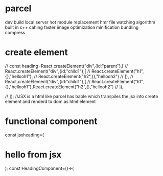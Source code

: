 # parcel
dev build
local server
hot module replacement hmr
file watching algorithm built in c++
cahing faster
image optimization 
minification
bundling
compress
# create element
// const heading=React.createElement("div",{id:"parent"},[
//     React.createElement("div",{id:"child1"},[
//         React.createElement("h1",{},"hellooh1"),
//         React.createElement("h2",{},"hellooh2")
//     ]),
//     React.createElement("div",{id:"child1"},[
//         React.createElement("h1",{},"hellooh1"),React.createElement("h2",{},"hellooh2")
//     ]),

// ]);
//JSX is a html like  parcel has bable which transpiles the jsx into create element and renderd to dom as html element
# functional component
const jsxheading=(<div><h1 id="head">hello from jsx</h1></div>);
const HeadingComponent=()=>(
    <div id="head1">
        <Title/>
        <h1>hello from component without using curly braces</h1>
    </div>
);
const Title=()=>{
    return <h2>Component composition</h2>
};
const Ele=()=><h2>compon composition</h2>
const Element=()=>(<h1>
    {jsxheading}  
    <Ele/>
    {100 + 200}
    </h1>
);

# props
const RestoCard=(props)=>{
  return ( <div className="res-card">
    
             <img alt="dish image" class="dish-image" src=" https://www.madhuseverydayindian.com/wp-content/uploads/2022/11/easy-vegetable-biryani.jpg"/>
             <h3>{props.resname}</h3>
             <h4>{props.cuisine}</h4>
             <h4>4.4</h4>
             <h4>38 minutes</h4>


            </div>
    )
 }
 const Body=()=>{
    return (
        <div className="body">
            <div className="search">Search
            <div className="res-container">
                 <RestoCard resname="kfc" cuisine="north indian"/>
                 <RestoCard resname="meghana foods" cuisine="south indian"/>
                 

                </div>
            </div>
        </div>
        
    )
 }
const AppLayout = () => {
    return (
        <div className="app">
            <Header/>
            <Body/>
        </div>
    )
}



# messycode

/* 
*Header
  -logo
  -nav item
*Body
  -search
  -res container 
    -res card  name img rating cuisine
*footer
  -copyright
  -address  
  */
 const Header=()=>{
    return (
        <div className="header">
          <div className="logo-container">
            <img className="logo" src="https://th.bing.com/th/id/OIP.GN2ulpQaOiVst5Fxp_XScwHaHa?rs=1&pid=ImgDetMain"/>
          </div>
          <div className="nav-items">
            <ul>
                <li>Home</li>
                <li>About</li>
                <li>Contact us</li>
                <li>Cart</li>
            </ul>
          </div>

        </div>
    )
 }
 const resList=[
  {
    "info": {
      "id": "82504",
      "name": "UBQ by Barbeque Nation",
      "cloudinaryImageId": "mpxqoksbeig38xs1wkgm",
      "locality": "Dr Rajkumar Road",
      "areaName": "Rajajinagar",
      "costForTwo": "₹300 for two",
      "cuisines": [
        "North Indian",
        "Barbecue",
        "Biryani",
        "Kebabs",
        "Mughlai",
        "Desserts"
      ],
      "avgRating": 3.9,
      "parentId": "10804",
      "avgRatingString": "3.9",
      "totalRatingsString": "5K+",
      "sla": {
        "deliveryTime": 41,
        "lastMileTravel": 5,
        "serviceability": "SERVICEABLE",
        "slaString": "40-45 mins",
        "lastMileTravelString": "5.0 km",
        "iconType": "ICON_TYPE_EMPTY"
      },
      "availability": {
        "nextCloseTime": "2024-05-17 23:30:00",
        "opened": true
      },
      "badges": {
        
      },
      "isOpen": true,
      "type": "F",
      "badgesV2": {
        "entityBadges": {
          "imageBased": {
            
          },
          "textBased": {
            
          },
          "textExtendedBadges": {
            
          }
        }
      },
      "aggregatedDiscountInfoV3": {
        "header": "50% OFF",
        "subHeader": "UPTO ₹100"
      },
      "differentiatedUi": {
        "displayType": "ADS_UI_DISPLAY_TYPE_ENUM_DEFAULT",
        "differentiatedUiMediaDetails": {
          "mediaType": "ADS_MEDIA_ENUM_IMAGE",
          "lottie": {
            
          },
          "video": {
            
          }
        }
      },
      "reviewsSummary": {
        
      },
      "displayType": "RESTAURANT_DISPLAY_TYPE_DEFAULT",
      "restaurantOfferPresentationInfo": {
        
      }
    },
    "analytics": {
      
    },
    "cta": {
      "link": "https://www.swiggy.com/restaurants/ubq-by-barbeque-nation-dr-rajkumar-road-rajajinagar-bangalore-82504",
      "type": "WEBLINK"
    }
  },
  {
    "info": {
      "id": "10575",
      "name": "Pizza Hut",
      "cloudinaryImageId": "2b4f62d606d1b2bfba9ba9e5386fabb7",
      "locality": "Shanti Nagar",
      "areaName": "Shanti Nagar",
      "costForTwo": "₹600 for two",
      "cuisines": [
        "Pizzas"
      ],
      "avgRating": 4.2,
      "parentId": "721",
      "avgRatingString": "4.2",
      "totalRatingsString": "5K+",
      "sla": {
        "deliveryTime": 29,
        "lastMileTravel": 2,
        "serviceability": "SERVICEABLE",
        "slaString": "25-30 mins",
        "lastMileTravelString": "2.0 km",
        "iconType": "ICON_TYPE_EMPTY"
      },
      "availability": {
        "nextCloseTime": "2024-05-18 01:00:00",
        "opened": true
      },
      "badges": {
        
      },
      "isOpen": true,
      "type": "F",
      "badgesV2": {
        "entityBadges": {
          "imageBased": {
            
          },
          "textBased": {
            
          },
          "textExtendedBadges": {
            
          }
        }
      },
      "aggregatedDiscountInfoV3": {
        "header": "50% OFF",
        "subHeader": "UPTO ₹100"
      },
      "differentiatedUi": {
        "displayType": "ADS_UI_DISPLAY_TYPE_ENUM_DEFAULT",
        "differentiatedUiMediaDetails": {
          "mediaType": "ADS_MEDIA_ENUM_IMAGE",
          "lottie": {
            
          },
          "video": {
            
          }
        }
      },
      "reviewsSummary": {
        
      },
      "displayType": "RESTAURANT_DISPLAY_TYPE_DEFAULT",
      "restaurantOfferPresentationInfo": {
        
      }
    },
    "analytics": {
      
    },
    "cta": {
      "link": "https://www.swiggy.com/restaurants/pizza-hut-shanti-nagar-bangalore-10575",
      "type": "WEBLINK"
    }
  },
  {
    "info": {
      "id": "788303",
      "name": "Wow! Momo",
      "cloudinaryImageId": "64fd45fd9f44c1737bc446e470bed666",
      "locality": "Near Shanti Nagar Bus Stop",
      "areaName": "Shantinagar",
      "costForTwo": "₹300 for two",
      "cuisines": [
        "Tibetan",
        "Healthy Food",
        "Asian",
        "Chinese",
        "Snacks",
        "Continental",
        "Desserts",
        "Beverages"
      ],
      "avgRating": 4.4,
      "parentId": "1776",
      "avgRatingString": "4.4",
      "totalRatingsString": "100+",
      "sla": {
        "deliveryTime": 33,
        "lastMileTravel": 1.3,
        "serviceability": "SERVICEABLE",
        "slaString": "30-35 mins",
        "lastMileTravelString": "1.3 km",
        "iconType": "ICON_TYPE_EMPTY"
      },
      "availability": {
        "nextCloseTime": "2024-05-17 23:00:00",
        "opened": true
      },
      "badges": {
        
      },
      "isOpen": true,
      "type": "F",
      "badgesV2": {
        "entityBadges": {
          "imageBased": {
            
          },
          "textBased": {
            
          },
          "textExtendedBadges": {
            
          }
        }
      },
      "aggregatedDiscountInfoV3": {
        "header": "50% OFF",
        "subHeader": "UPTO ₹100"
      },
      "differentiatedUi": {
        "displayType": "ADS_UI_DISPLAY_TYPE_ENUM_DEFAULT",
        "differentiatedUiMediaDetails": {
          "mediaType": "ADS_MEDIA_ENUM_IMAGE",
          "lottie": {
            
          },
          "video": {
            
          }
        }
      },
      "reviewsSummary": {
        
      },
      "displayType": "RESTAURANT_DISPLAY_TYPE_DEFAULT",
      "restaurantOfferPresentationInfo": {
        
      }
    },
    "analytics": {
      
    },
    "cta": {
      "link": "https://www.swiggy.com/restaurants/wow-momo-near-shanti-nagar-bus-stop-shantinagar-bangalore-788303",
      "type": "WEBLINK"
    }
  },
  {
    "info": {
      "id": "352791",
      "name": "Grameen Kulfi",
      "cloudinaryImageId": "gjcslopkyvnsc1gjjguq",
      "locality": "8th Block",
      "areaName": "Koramangala",
      "costForTwo": "₹120 for two",
      "cuisines": [
        "Ice Cream",
        "Desserts"
      ],
      "avgRating": 4.8,
      "veg": true,
      "parentId": "12175",
      "avgRatingString": "4.8",
      "totalRatingsString": "500+",
      "sla": {
        "deliveryTime": 48,
        "lastMileTravel": 4.8,
        "serviceability": "SERVICEABLE",
        "slaString": "45-50 mins",
        "lastMileTravelString": "4.8 km",
        "iconType": "ICON_TYPE_EMPTY"
      },
      "availability": {
        "nextCloseTime": "2024-05-17 23:30:00",
        "opened": true
      },
      "badges": {
        "imageBadges": [
          {
            "imageId": "v1695133679/badges/Pure_Veg111.png",
            "description": "pureveg"
          }
        ]
      },
      "isOpen": true,
      "type": "F",
      "badgesV2": {
        "entityBadges": {
          "imageBased": {
            "badgeObject": [
              {
                "attributes": {
                  "description": "pureveg",
                  "imageId": "v1695133679/badges/Pure_Veg111.png"
                }
              }
            ]
          },
          "textBased": {
            
          },
          "textExtendedBadges": {
            
          }
        }
      },
      "aggregatedDiscountInfoV3": {
        "header": "50% OFF",
        "subHeader": "UPTO ₹100"
      },
      "differentiatedUi": {
        "displayType": "ADS_UI_DISPLAY_TYPE_ENUM_DEFAULT",
        "differentiatedUiMediaDetails": {
          "mediaType": "ADS_MEDIA_ENUM_IMAGE",
          "lottie": {
            
          },
          "video": {
            
          }
        }
      },
      "reviewsSummary": {
        
      },
      "displayType": "RESTAURANT_DISPLAY_TYPE_DEFAULT",
      "restaurantOfferPresentationInfo": {
        
      }
    },
    "analytics": {
      
    },
    "cta": {
      "link": "https://www.swiggy.com/restaurants/grameen-kulfi-8th-block-koramangala-bangalore-352791",
      "type": "WEBLINK"
    }
  },
  {
    "info": {
      "id": "822315",
      "name": "Subway",
      "cloudinaryImageId": "RX_THUMBNAIL/IMAGES/VENDOR/2024/4/9/e0ab56c3-3d8e-4214-8705-240795d737c0_822315.jpg",
      "locality": "Langford Road",
      "areaName": "Richmond Town",
      "costForTwo": "₹350 for two",
      "cuisines": [
        "Salads",
        "Snacks",
        "Desserts",
        "Beverages"
      ],
      "avgRating": 4.3,
      "parentId": "2",
      "avgRatingString": "4.3",
      "totalRatingsString": "100+",
      "sla": {
        "deliveryTime": 39,
        "lastMileTravel": 2.1,
        "serviceability": "SERVICEABLE",
        "slaString": "35-40 mins",
        "lastMileTravelString": "2.1 km",
        "iconType": "ICON_TYPE_EMPTY"
      },
      "availability": {
        "nextCloseTime": "2024-05-18 01:00:00",
        "opened": true
      },
      "badges": {
        "imageBadges": [
          {
            "imageId": "Rxawards/_CATEGORY-Sandwiches.png",
            "description": "Delivery!"
          }
        ]
      },
      "isOpen": true,
      "type": "F",
      "badgesV2": {
        "entityBadges": {
          "imageBased": {
            "badgeObject": [
              {
                "attributes": {
                  "description": "Delivery!",
                  "imageId": "Rxawards/_CATEGORY-Sandwiches.png"
                }
              }
            ]
          },
          "textBased": {
            
          },
          "textExtendedBadges": {
            
          }
        }
      },
      "aggregatedDiscountInfoV3": {
        "header": "ITEMS",
        "subHeader": "AT ₹149"
      },
      "differentiatedUi": {
        "displayType": "ADS_UI_DISPLAY_TYPE_ENUM_DEFAULT",
        "differentiatedUiMediaDetails": {
          "mediaType": "ADS_MEDIA_ENUM_IMAGE",
          "lottie": {
            
          },
          "video": {
            
          }
        }
      },
      "reviewsSummary": {
        
      },
      "displayType": "RESTAURANT_DISPLAY_TYPE_DEFAULT",
      "isNewlyOnboarded": true,
      "restaurantOfferPresentationInfo": {
        
      }
    },
    "analytics": {
      
    },
    "cta": {
      "link": "https://www.swiggy.com/restaurants/subway-langford-road-richmond-town-bangalore-822315",
      "type": "WEBLINK"
    }
  },
  {
    "info": {
      "id": "622202",
      "name": "MOJO Pizza - 2X Toppings",
      "cloudinaryImageId": "59b64f9bb67234987652437f21d379c2",
      "locality": "Langford Road",
      "areaName": "Shantinagar",
      "costForTwo": "₹250 for two",
      "cuisines": [
        "Pizzas",
        "Italian",
        "Fast Food",
        "Desserts"
      ],
      "avgRating": 4.5,
      "parentId": "11329",
      "avgRatingString": "4.5",
      "totalRatingsString": "100+",
      "sla": {
        "deliveryTime": 25,
        "lastMileTravel": 1.9,
        "serviceability": "SERVICEABLE",
        "slaString": "15-25 mins",
        "lastMileTravelString": "1.9 km",
        "iconType": "ICON_TYPE_EMPTY"
      },
      "availability": {
        "nextCloseTime": "2024-05-18 02:00:00",
        "opened": true
      },
      "badges": {
        "textExtendedBadges": [
          {
            "iconId": "guiltfree/GF_Logo_android_3x",
            "shortDescription": "options available",
            "fontColor": "#7E808C"
          }
        ]
      },
      "isOpen": true,
      "type": "F",
      "badgesV2": {
        "entityBadges": {
          "imageBased": {
            
          },
          "textBased": {
            
          },
          "textExtendedBadges": {
            "badgeObject": [
              {
                "attributes": {
                  "description": "",
                  "fontColor": "#7E808C",
                  "iconId": "guiltfree/GF_Logo_android_3x",
                  "shortDescription": "options available"
                }
              }
            ]
          }
        }
      },
      "aggregatedDiscountInfoV3": {
        "header": "50% OFF",
        "subHeader": "UPTO ₹100"
      },
      "differentiatedUi": {
        "displayType": "ADS_UI_DISPLAY_TYPE_ENUM_DEFAULT",
        "differentiatedUiMediaDetails": {
          "mediaType": "ADS_MEDIA_ENUM_IMAGE",
          "lottie": {
            
          },
          "video": {
            
          }
        }
      },
      "reviewsSummary": {
        
      },
      "displayType": "RESTAURANT_DISPLAY_TYPE_DEFAULT",
      "restaurantOfferPresentationInfo": {
        
      }
    },
    "analytics": {
      
    },
    "cta": {
      "link": "https://www.swiggy.com/restaurants/mojo-pizza-2x-toppings-langford-road-shantinagar-bangalore-622202",
      "type": "WEBLINK"
    }
  },
  {
    "info": {
      "id": "43836",
      "name": "McDonald's",
      "cloudinaryImageId": "RX_THUMBNAIL/IMAGES/VENDOR/2024/4/1/fe11ced6-89a3-4080-8610-3c743a3bb3f0_43836.jpg",
      "locality": "MG Road",
      "areaName": "Ashok Nagar",
      "costForTwo": "₹400 for two",
      "cuisines": [
        "Burgers",
        "Beverages",
        "Cafe",
        "Desserts"
      ],
      "avgRating": 4.3,
      "parentId": "630",
      "avgRatingString": "4.3",
      "totalRatingsString": "10K+",
      "sla": {
        "deliveryTime": 32,
        "lastMileTravel": 2.6,
        "serviceability": "SERVICEABLE",
        "slaString": "30-35 mins",
        "lastMileTravelString": "2.6 km",
        "iconType": "ICON_TYPE_EMPTY"
      },
      "availability": {
        "nextCloseTime": "2024-05-18 03:00:00",
        "opened": true
      },
      "badges": {
        "imageBadges": [
          {
            "imageId": "Rxawards/_CATEGORY-Burger.png",
            "description": "Delivery!"
          }
        ]
      },
      "isOpen": true,
      "type": "F",
      "badgesV2": {
        "entityBadges": {
          "imageBased": {
            "badgeObject": [
              {
                "attributes": {
                  "description": "Delivery!",
                  "imageId": "Rxawards/_CATEGORY-Burger.png"
                }
              }
            ]
          },
          "textBased": {
            
          },
          "textExtendedBadges": {
            
          }
        }
      },
      "aggregatedDiscountInfoV3": {
        "header": "40% OFF",
        "subHeader": "UPTO ₹80"
      },
      "differentiatedUi": {
        "displayType": "ADS_UI_DISPLAY_TYPE_ENUM_DEFAULT",
        "differentiatedUiMediaDetails": {
          "mediaType": "ADS_MEDIA_ENUM_IMAGE",
          "lottie": {
            
          },
          "video": {
            
          }
        }
      },
      "reviewsSummary": {
        
      },
      "displayType": "RESTAURANT_DISPLAY_TYPE_DEFAULT",
      "restaurantOfferPresentationInfo": {
        
      }
    },
    "analytics": {
      
    },
    "cta": {
      "link": "https://www.swiggy.com/restaurants/mcdonalds-mg-road-ashok-nagar-bangalore-43836",
      "type": "WEBLINK"
    }
  },
  {
    "info": {
      "id": "77949",
      "name": "Burger King",
      "cloudinaryImageId": "e33e1d3ba7d6b2bb0d45e1001b731fcf",
      "locality": "Gandhi Bazar",
      "areaName": "Basavanagudi",
      "costForTwo": "₹350 for two",
      "cuisines": [
        "Burgers",
        "American"
      ],
      "avgRating": 4.2,
      "parentId": "166",
      "avgRatingString": "4.2",
      "totalRatingsString": "10K+",
      "sla": {
        "deliveryTime": 29,
        "lastMileTravel": 3,
        "serviceability": "SERVICEABLE",
        "slaString": "25-30 mins",
        "lastMileTravelString": "3.0 km",
        "iconType": "ICON_TYPE_EMPTY"
      },
      "availability": {
        "nextCloseTime": "2024-05-17 23:59:00",
        "opened": true
      },
      "badges": {
        "imageBadges": [
          {
            "imageId": "Rxawards/_CATEGORY-Burger.png",
            "description": "Delivery!"
          }
        ]
      },
      "isOpen": true,
      "type": "F",
      "badgesV2": {
        "entityBadges": {
          "imageBased": {
            "badgeObject": [
              {
                "attributes": {
                  "description": "Delivery!",
                  "imageId": "Rxawards/_CATEGORY-Burger.png"
                }
              }
            ]
          },
          "textBased": {
            
          },
          "textExtendedBadges": {
            
          }
        }
      },
      "aggregatedDiscountInfoV3": {
        "header": "ITEMS",
        "subHeader": "AT ₹139"
      },
      "differentiatedUi": {
        "displayType": "ADS_UI_DISPLAY_TYPE_ENUM_DEFAULT",
        "differentiatedUiMediaDetails": {
          "mediaType": "ADS_MEDIA_ENUM_IMAGE",
          "lottie": {
            
          },
          "video": {
            
          }
        }
      },
      "reviewsSummary": {
        
      },
      "displayType": "RESTAURANT_DISPLAY_TYPE_DEFAULT",
      "restaurantOfferPresentationInfo": {
        
      }
    },
    "analytics": {
      
    },
    "cta": {
      "link": "https://www.swiggy.com/restaurants/burger-king-gandhi-bazar-basavanagudi-bangalore-77949",
      "type": "WEBLINK"
    }
  },
  {
    "info": {
      "id": "432976",
      "name": "KFC",
      "cloudinaryImageId": "RX_THUMBNAIL/IMAGES/VENDOR/2024/4/17/9869efb0-ef0e-41eb-bffa-9d6e03eef55e_432976.JPG",
      "locality": "Double Road",
      "areaName": "Shanti Nagar",
      "costForTwo": "₹400 for two",
      "cuisines": [
        "Burgers",
        "Fast Food",
        "Rolls & Wraps"
      ],
      "avgRating": 4.3,
      "parentId": "547",
      "avgRatingString": "4.3",
      "totalRatingsString": "1K+",
      "sla": {
        "deliveryTime": 30,
        "lastMileTravel": 1.3,
        "serviceability": "SERVICEABLE",
        "slaString": "25-30 mins",
        "lastMileTravelString": "1.3 km",
        "iconType": "ICON_TYPE_EMPTY"
      },
      "availability": {
        "nextCloseTime": "2024-05-17 23:00:00",
        "opened": true
      },
      "badges": {
        
      },
      "isOpen": true,
      "type": "F",
      "badgesV2": {
        "entityBadges": {
          "imageBased": {
            
          },
          "textBased": {
            
          },
          "textExtendedBadges": {
            
          }
        }
      },
      "aggregatedDiscountInfoV3": {
        "header": "40% OFF",
        "subHeader": "UPTO ₹80"
      },
      "differentiatedUi": {
        "displayType": "ADS_UI_DISPLAY_TYPE_ENUM_DEFAULT",
        "differentiatedUiMediaDetails": {
          "mediaType": "ADS_MEDIA_ENUM_IMAGE",
          "lottie": {
            
          },
          "video": {
            
          }
        }
      },
      "reviewsSummary": {
        
      },
      "displayType": "RESTAURANT_DISPLAY_TYPE_DEFAULT",
      "restaurantOfferPresentationInfo": {
        
      }
    },
    "analytics": {
      
    },
    "cta": {
      "link": "https://www.swiggy.com/restaurants/kfc-double-road-shanti-nagar-bangalore-432976",
      "type": "WEBLINK"
    }
  },
  {
    "info": {
      "id": "396753",
      "name": "Wendy's Burgers",
      "cloudinaryImageId": "f1aa621021a2826088089b89842d4e7c",
      "locality": "KMK Towers",
      "areaName": "Residency Road",
      "costForTwo": "₹200 for two",
      "cuisines": [
        "Burgers",
        "American",
        "Fast Food",
        "Snacks",
        "Beverages"
      ],
      "avgRating": 4.2,
      "parentId": "972",
      "avgRatingString": "4.2",
      "totalRatingsString": "1K+",
      "sla": {
        "deliveryTime": 32,
        "lastMileTravel": 1.1,
        "serviceability": "SERVICEABLE",
        "slaString": "30-35 mins",
        "lastMileTravelString": "1.1 km",
        "iconType": "ICON_TYPE_EMPTY"
      },
      "availability": {
        "nextCloseTime": "2024-05-17 23:59:00",
        "opened": true
      },
      "badges": {
        "textExtendedBadges": [
          {
            "iconId": "guiltfree/GF_Logo_android_3x",
            "shortDescription": "options available",
            "fontColor": "#7E808C"
          }
        ]
      },
      "isOpen": true,
      "type": "F",
      "badgesV2": {
        "entityBadges": {
          "imageBased": {
            
          },
          "textBased": {
            
          },
          "textExtendedBadges": {
            "badgeObject": [
              {
                "attributes": {
                  "description": "",
                  "fontColor": "#7E808C",
                  "iconId": "guiltfree/GF_Logo_android_3x",
                  "shortDescription": "options available"
                }
              }
            ]
          }
        }
      },
      "aggregatedDiscountInfoV3": {
        "header": "ITEMS",
        "subHeader": "AT ₹149"
      },
      "differentiatedUi": {
        "displayType": "ADS_UI_DISPLAY_TYPE_ENUM_DEFAULT",
        "differentiatedUiMediaDetails": {
          "mediaType": "ADS_MEDIA_ENUM_IMAGE",
          "lottie": {
            
          },
          "video": {
            
          }
        }
      },
      "reviewsSummary": {
        
      },
      "displayType": "RESTAURANT_DISPLAY_TYPE_DEFAULT",
      "restaurantOfferPresentationInfo": {
        
      }
    },
    "analytics": {
      
    },
    "cta": {
      "link": "https://www.swiggy.com/restaurants/wendys-burgers-kmk-towers-residency-road-bangalore-396753",
      "type": "WEBLINK"
    }
  },
  {
    "info": {
      "id": "23846",
      "name": "Domino's Pizza",
      "cloudinaryImageId": "d0450ce1a6ba19ea60cd724471ed54a8",
      "locality": "Rehinus Street",
      "areaName": "Richmond Town",
      "costForTwo": "₹400 for two",
      "cuisines": [
        "Pizzas",
        "Italian",
        "Pastas",
        "Desserts"
      ],
      "avgRating": 4.4,
      "parentId": "2456",
      "avgRatingString": "4.4",
      "totalRatingsString": "10K+",
      "sla": {
        "deliveryTime": 25,
        "lastMileTravel": 2.4,
        "serviceability": "SERVICEABLE",
        "slaString": "20-25 mins",
        "lastMileTravelString": "2.4 km",
        "iconType": "ICON_TYPE_EMPTY"
      },
      "availability": {
        "nextCloseTime": "2024-05-18 02:59:00",
        "opened": true
      },
      "badges": {
        "imageBadges": [
          {
            "imageId": "Rxawards/_CATEGORY-Pizza.png",
            "description": "Delivery!"
          }
        ]
      },
      "isOpen": true,
      "type": "F",
      "badgesV2": {
        "entityBadges": {
          "imageBased": {
            "badgeObject": [
              {
                "attributes": {
                  "description": "Delivery!",
                  "imageId": "Rxawards/_CATEGORY-Pizza.png"
                }
              }
            ]
          },
          "textBased": {
            
          },
          "textExtendedBadges": {
            
          }
        }
      },
      "aggregatedDiscountInfoV3": {
        "header": "₹150 OFF",
        "subHeader": "ABOVE ₹299",
        "discountTag": "FLAT DEAL"
      },
      "differentiatedUi": {
        "displayType": "ADS_UI_DISPLAY_TYPE_ENUM_DEFAULT",
        "differentiatedUiMediaDetails": {
          "mediaType": "ADS_MEDIA_ENUM_IMAGE",
          "lottie": {
            
          },
          "video": {
            
          }
        }
      },
      "reviewsSummary": {
        
      },
      "displayType": "RESTAURANT_DISPLAY_TYPE_DEFAULT",
      "restaurantOfferPresentationInfo": {
        
      }
    },
    "analytics": {
      
    },
    "cta": {
      "link": "https://www.swiggy.com/restaurants/dominos-pizza-rehinus-street-richmond-town-bangalore-23846",
      "type": "WEBLINK"
    }
  },
  {
    "info": {
      "id": "78511",
      "name": "NIC Ice Creams",
      "cloudinaryImageId": "18d8b8fb6bac8063a6fa886e20148110",
      "locality": "8th Block",
      "areaName": "Koramangala",
      "costForTwo": "₹120 for two",
      "cuisines": [
        "Ice Cream",
        "Desserts"
      ],
      "avgRating": 4.7,
      "veg": true,
      "parentId": "6249",
      "avgRatingString": "4.7",
      "totalRatingsString": "5K+",
      "sla": {
        "deliveryTime": 37,
        "lastMileTravel": 4.8,
        "serviceability": "SERVICEABLE",
        "slaString": "35-40 mins",
        "lastMileTravelString": "4.8 km",
        "iconType": "ICON_TYPE_EMPTY"
      },
      "availability": {
        "nextCloseTime": "2024-05-17 23:30:00",
        "opened": true
      },
      "badges": {
        "imageBadges": [
          {
            "imageId": "v1695133679/badges/Pure_Veg111.png",
            "description": "pureveg"
          }
        ],
        "textExtendedBadges": [
          {
            "iconId": "Ratnesh_Badges/test2.png",
            "shortDescription": "Perfect ice cream delivery",
            "fontColor": "#7E808C"
          }
        ]
      },
      "isOpen": true,
      "type": "F",
      "badgesV2": {
        "entityBadges": {
          "imageBased": {
            "badgeObject": [
              {
                "attributes": {
                  "description": "pureveg",
                  "imageId": "v1695133679/badges/Pure_Veg111.png"
                }
              }
            ]
          },
          "textBased": {
            
          },
          "textExtendedBadges": {
            "badgeObject": [
              {
                "attributes": {
                  "description": "",
                  "fontColor": "#7E808C",
                  "iconId": "Ratnesh_Badges/test2.png",
                  "shortDescription": "Perfect ice cream delivery"
                }
              }
            ]
          }
        }
      },
      "aggregatedDiscountInfoV3": {
        "header": "50% OFF",
        "subHeader": "UPTO ₹100"
      },
      "differentiatedUi": {
        "displayType": "ADS_UI_DISPLAY_TYPE_ENUM_DEFAULT",
        "differentiatedUiMediaDetails": {
          "mediaType": "ADS_MEDIA_ENUM_IMAGE",
          "lottie": {
            
          },
          "video": {
            
          }
        }
      },
      "reviewsSummary": {
        
      },
      "displayType": "RESTAURANT_DISPLAY_TYPE_DEFAULT",
      "restaurantOfferPresentationInfo": {
        
      }
    },
    "analytics": {
      
    },
    "cta": {
      "link": "https://www.swiggy.com/restaurants/nic-ice-creams-8th-block-koramangala-bangalore-78511",
      "type": "WEBLINK"
    }
  },
  {
    "info": {
      "id": "697144",
      "name": "Baskin Robbins - Ice Cream Desserts",
      "cloudinaryImageId": "85ccae4e3576f9330af102c46ca85395",
      "locality": "GARUDA MALL",
      "areaName": "MAGARATH ROAD",
      "costForTwo": "₹250 for two",
      "cuisines": [
        "Desserts",
        "Ice Cream"
      ],
      "avgRating": 4.6,
      "veg": true,
      "parentId": "5588",
      "avgRatingString": "4.6",
      "totalRatingsString": "100+",
      "sla": {
        "deliveryTime": 45,
        "lastMileTravel": 3.8,
        "serviceability": "SERVICEABLE",
        "slaString": "45-50 mins",
        "lastMileTravelString": "3.8 km",
        "iconType": "ICON_TYPE_EMPTY"
      },
      "availability": {
        "nextCloseTime": "2024-05-17 23:00:00",
        "opened": true
      },
      "badges": {
        "textExtendedBadges": [
          {
            "iconId": "v1705582451/Ratnesh_Badges/Perfect_cake.png",
            "shortDescription": "Perfect cake delivery",
            "fontColor": "#7E808C"
          }
        ]
      },
      "isOpen": true,
      "type": "F",
      "badgesV2": {
        "entityBadges": {
          "imageBased": {
            
          },
          "textBased": {
            
          },
          "textExtendedBadges": {
            "badgeObject": [
              {
                "attributes": {
                  "description": "",
                  "fontColor": "#7E808C",
                  "iconId": "v1705582451/Ratnesh_Badges/Perfect_cake.png",
                  "shortDescription": "Perfect cake delivery"
                }
              }
            ]
          }
        }
      },
      "aggregatedDiscountInfoV3": {
        "header": "50% OFF",
        "subHeader": "UPTO ₹100"
      },
      "differentiatedUi": {
        "displayType": "ADS_UI_DISPLAY_TYPE_ENUM_DEFAULT",
        "differentiatedUiMediaDetails": {
          "mediaType": "ADS_MEDIA_ENUM_IMAGE",
          "lottie": {
            
          },
          "video": {
            
          }
        }
      },
      "reviewsSummary": {
        
      },
      "displayType": "RESTAURANT_DISPLAY_TYPE_DEFAULT",
      "restaurantOfferPresentationInfo": {
        
      }
    },
    "analytics": {
      
    },
    "cta": {
      "link": "https://www.swiggy.com/restaurants/baskin-robbins-ice-cream-desserts-garuda-mall-magarath-road-bangalore-697144",
      "type": "WEBLINK"
    }
  },
  {
    "info": {
      "id": "750396",
      "name": "Daily Kitchen - Homely Meals",
      "cloudinaryImageId": "f3712f78feb56ca2f11ba6dcacd54521",
      "locality": "Lakshmi Road",
      "areaName": "Langford Road",
      "costForTwo": "₹400 for two",
      "cuisines": [
        "Home Food",
        "Indian",
        "North Indian",
        "Thalis"
      ],
      "avgRating": 4.3,
      "parentId": "444382",
      "avgRatingString": "4.3",
      "totalRatingsString": "100+",
      "sla": {
        "deliveryTime": 25,
        "lastMileTravel": 1.9,
        "serviceability": "SERVICEABLE",
        "slaString": "15-25 mins",
        "lastMileTravelString": "1.9 km",
        "iconType": "ICON_TYPE_EMPTY"
      },
      "availability": {
        "nextCloseTime": "2024-05-18 02:00:00",
        "opened": true
      },
      "badges": {
        "textExtendedBadges": [
          {
            "iconId": "guiltfree/GF_Logo_android_3x",
            "shortDescription": "options available",
            "fontColor": "#7E808C"
          }
        ]
      },
      "isOpen": true,
      "type": "F",
      "badgesV2": {
        "entityBadges": {
          "imageBased": {
            
          },
          "textBased": {
            
          },
          "textExtendedBadges": {
            "badgeObject": [
              {
                "attributes": {
                  "description": "",
                  "fontColor": "#7E808C",
                  "iconId": "guiltfree/GF_Logo_android_3x",
                  "shortDescription": "options available"
                }
              }
            ]
          }
        }
      },
      "aggregatedDiscountInfoV3": {
        "header": "50% OFF",
        "subHeader": "UPTO ₹100"
      },
      "differentiatedUi": {
        "displayType": "ADS_UI_DISPLAY_TYPE_ENUM_DEFAULT",
        "differentiatedUiMediaDetails": {
          "mediaType": "ADS_MEDIA_ENUM_IMAGE",
          "lottie": {
            
          },
          "video": {
            
          }
        }
      },
      "reviewsSummary": {
        
      },
      "displayType": "RESTAURANT_DISPLAY_TYPE_DEFAULT",
      "restaurantOfferPresentationInfo": {
        
      }
    },
    "analytics": {
      
    },
    "cta": {
      "link": "https://www.swiggy.com/restaurants/daily-kitchen-homely-meals-lakshmi-road-langford-road-bangalore-750396",
      "type": "WEBLINK"
    }
  },
  {
    "info": {
      "id": "503002",
      "name": "NH1 Bowls - Highway To North",
      "cloudinaryImageId": "94654fdf308764cd0faf83dba35bcdc3",
      "locality": "Lakshmi Road",
      "areaName": "Shanti Nagar",
      "costForTwo": "₹250 for two",
      "cuisines": [
        "North Indian",
        "Punjabi",
        "Home Food"
      ],
      "avgRating": 4.6,
      "parentId": "22452",
      "avgRatingString": "4.6",
      "totalRatingsString": "100+",
      "sla": {
        "deliveryTime": 25,
        "lastMileTravel": 1.9,
        "serviceability": "SERVICEABLE",
        "slaString": "15-25 mins",
        "lastMileTravelString": "1.9 km",
        "iconType": "ICON_TYPE_EMPTY"
      },
      "availability": {
        "nextCloseTime": "2024-05-18 02:00:00",
        "opened": true
      },
      "badges": {
        "textExtendedBadges": [
          {
            "iconId": "guiltfree/GF_Logo_android_3x",
            "shortDescription": "options available",
            "fontColor": "#7E808C"
          }
        ]
      },
      "isOpen": true,
      "type": "F",
      "badgesV2": {
        "entityBadges": {
          "imageBased": {
            
          },
          "textBased": {
            
          },
          "textExtendedBadges": {
            "badgeObject": [
              {
                "attributes": {
                  "description": "",
                  "fontColor": "#7E808C",
                  "iconId": "guiltfree/GF_Logo_android_3x",
                  "shortDescription": "options available"
                }
              }
            ]
          }
        }
      },
      "aggregatedDiscountInfoV3": {
        "header": "50% OFF",
        "subHeader": "UPTO ₹100"
      },
      "differentiatedUi": {
        "displayType": "ADS_UI_DISPLAY_TYPE_ENUM_DEFAULT",
        "differentiatedUiMediaDetails": {
          "mediaType": "ADS_MEDIA_ENUM_IMAGE",
          "lottie": {
            
          },
          "video": {
            
          }
        }
      },
      "reviewsSummary": {
        
      },
      "displayType": "RESTAURANT_DISPLAY_TYPE_DEFAULT",
      "restaurantOfferPresentationInfo": {
        
      }
    },
    "analytics": {
      
    },
    "cta": {
      "link": "https://www.swiggy.com/restaurants/nh1-bowls-highway-to-north-lakshmi-road-shanti-nagar-bangalore-503002",
      "type": "WEBLINK"
    }
  },
  {
    "info": {
      "id": "688434",
      "name": "Kwality Walls Frozen Dessert and Ice Cream Shop",
      "cloudinaryImageId": "7e526a0c0ed3cd56eefac3d318c78977",
      "locality": "WEST PORTION",
      "areaName": "Shanthinagar",
      "costForTwo": "₹200 for two",
      "cuisines": [
        "Desserts",
        "Ice Cream",
        "Ice Cream Cakes"
      ],
      "avgRating": 4.5,
      "veg": true,
      "parentId": "582",
      "avgRatingString": "4.5",
      "totalRatingsString": "50+",
      "sla": {
        "deliveryTime": 35,
        "lastMileTravel": 1.5,
        "serviceability": "SERVICEABLE",
        "slaString": "35-40 mins",
        "lastMileTravelString": "1.5 km",
        "iconType": "ICON_TYPE_EMPTY"
      },
      "availability": {
        "nextCloseTime": "2024-05-17 23:59:00",
        "opened": true
      },
      "badges": {
        "imageBadges": [
          {
            "imageId": "v1695133679/badges/Pure_Veg111.png",
            "description": "pureveg"
          }
        ]
      },
      "isOpen": true,
      "type": "F",
      "badgesV2": {
        "entityBadges": {
          "imageBased": {
            "badgeObject": [
              {
                "attributes": {
                  "description": "pureveg",
                  "imageId": "v1695133679/badges/Pure_Veg111.png"
                }
              }
            ]
          },
          "textBased": {
            
          },
          "textExtendedBadges": {
            
          }
        }
      },
      "aggregatedDiscountInfoV3": {
        "header": "50% OFF",
        "subHeader": "UPTO ₹100"
      },
      "differentiatedUi": {
        "displayType": "ADS_UI_DISPLAY_TYPE_ENUM_DEFAULT",
        "differentiatedUiMediaDetails": {
          "mediaType": "ADS_MEDIA_ENUM_IMAGE",
          "lottie": {
            
          },
          "video": {
            
          }
        }
      },
      "reviewsSummary": {
        
      },
      "displayType": "RESTAURANT_DISPLAY_TYPE_DEFAULT",
      "restaurantOfferPresentationInfo": {
        
      }
    },
    "analytics": {
      
    },
    "cta": {
      "link": "https://www.swiggy.com/restaurants/kwality-walls-frozen-dessert-and-ice-cream-shop-west-portion-shanthinagar-bangalore-688434",
      "type": "WEBLINK"
    }
  },
  {
    "info": {
      "id": "396747",
      "name": "LunchBox - Meals and Thalis",
      "cloudinaryImageId": "4edcfc66d91018d69894941ebb3c8d16",
      "locality": "Residency Road",
      "areaName": "Shantinagar",
      "costForTwo": "₹200 for two",
      "cuisines": [
        "Biryani",
        "North Indian",
        "Punjabi",
        "Healthy Food",
        "Desserts",
        "Beverages"
      ],
      "avgRating": 4.3,
      "parentId": "4925",
      "avgRatingString": "4.3",
      "totalRatingsString": "1K+",
      "sla": {
        "deliveryTime": 34,
        "lastMileTravel": 1.5,
        "serviceability": "SERVICEABLE",
        "slaString": "30-35 mins",
        "lastMileTravelString": "1.5 km",
        "iconType": "ICON_TYPE_EMPTY"
      },
      "availability": {
        "nextCloseTime": "2024-05-17 23:59:00",
        "opened": true
      },
      "badges": {
        "textExtendedBadges": [
          {
            "iconId": "guiltfree/GF_Logo_android_3x",
            "shortDescription": "options available",
            "fontColor": "#7E808C"
          }
        ]
      },
      "isOpen": true,
      "type": "F",
      "badgesV2": {
        "entityBadges": {
          "imageBased": {
            
          },
          "textBased": {
            
          },
          "textExtendedBadges": {
            "badgeObject": [
              {
                "attributes": {
                  "description": "",
                  "fontColor": "#7E808C",
                  "iconId": "guiltfree/GF_Logo_android_3x",
                  "shortDescription": "options available"
                }
              }
            ]
          }
        }
      },
      "aggregatedDiscountInfoV3": {
        "header": "ITEMS",
        "subHeader": "AT ₹159"
      },
      "differentiatedUi": {
        "displayType": "ADS_UI_DISPLAY_TYPE_ENUM_DEFAULT",
        "differentiatedUiMediaDetails": {
          "mediaType": "ADS_MEDIA_ENUM_IMAGE",
          "lottie": {
            
          },
          "video": {
            
          }
        }
      },
      "reviewsSummary": {
        
      },
      "displayType": "RESTAURANT_DISPLAY_TYPE_DEFAULT",
      "restaurantOfferPresentationInfo": {
        
      }
    },
    "analytics": {
      
    },
    "cta": {
      "link": "https://www.swiggy.com/restaurants/lunchbox-meals-and-thalis-residency-road-shantinagar-bangalore-396747",
      "type": "WEBLINK"
    }
  },
  {
    "info": {
      "id": "12808",
      "name": "A2B - Adyar Ananda Bhavan",
      "cloudinaryImageId": "pdod4o1em9potwsd22rs",
      "locality": "Wilson Garden",
      "areaName": "Shanti Nagar",
      "costForTwo": "₹300 for two",
      "cuisines": [
        "South Indian",
        "North Indian",
        "Sweets",
        "Chinese"
      ],
      "avgRating": 4.5,
      "veg": true,
      "parentId": "22",
      "avgRatingString": "4.5",
      "totalRatingsString": "10K+",
      "sla": {
        "deliveryTime": 39,
        "lastMileTravel": 1.8,
        "serviceability": "SERVICEABLE",
        "slaString": "35-40 mins",
        "lastMileTravelString": "1.8 km",
        "iconType": "ICON_TYPE_EMPTY"
      },
      "availability": {
        "nextCloseTime": "2024-05-17 22:30:00",
        "opened": true
      },
      "badges": {
        "imageBadges": [
          {
            "imageId": "Rxawards/_CATEGORY-Mithai.png",
            "description": "Delivery!"
          },
          {
            "imageId": "Rxawards/_CATEGORY-South%20Indian.png",
            "description": "Delivery!"
          },
          {
            "imageId": "v1695133679/badges/Pure_Veg111.png",
            "description": "pureveg"
          }
        ]
      },
      "isOpen": true,
      "type": "F",
      "badgesV2": {
        "entityBadges": {
          "imageBased": {
            "badgeObject": [
              {
                "attributes": {
                  "description": "Delivery!",
                  "imageId": "Rxawards/_CATEGORY-Mithai.png"
                }
              },
              {
                "attributes": {
                  "description": "Delivery!",
                  "imageId": "Rxawards/_CATEGORY-South%20Indian.png"
                }
              },
              {
                "attributes": {
                  "description": "pureveg",
                  "imageId": "v1695133679/badges/Pure_Veg111.png"
                }
              }
            ]
          },
          "textBased": {
            
          },
          "textExtendedBadges": {
            
          }
        }
      },
      "aggregatedDiscountInfoV3": {
        "header": "₹125 OFF",
        "subHeader": "ABOVE ₹299",
        "discountTag": "FLAT DEAL"
      },
      "differentiatedUi": {
        "displayType": "ADS_UI_DISPLAY_TYPE_ENUM_DEFAULT",
        "differentiatedUiMediaDetails": {
          "mediaType": "ADS_MEDIA_ENUM_IMAGE",
          "lottie": {
            
          },
          "video": {
            
          }
        }
      },
      "reviewsSummary": {
        
      },
      "displayType": "RESTAURANT_DISPLAY_TYPE_DEFAULT",
      "restaurantOfferPresentationInfo": {
        
      }
    },
    "analytics": {
      
    },
    "cta": {
      "link": "https://www.swiggy.com/restaurants/a2b-adyar-ananda-bhavan-wilson-garden-shanti-nagar-bangalore-12808",
      "type": "WEBLINK"
    }
  },
  {
    "info": {
      "id": "29673",
      "name": "Natural Ice Cream",
      "cloudinaryImageId": "on12tk5aqza0stxxsqhc",
      "locality": "St. Marks Road",
      "areaName": "Central Bangalore",
      "costForTwo": "₹150 for two",
      "cuisines": [
        "Ice Cream",
        "Desserts"
      ],
      "avgRating": 4.7,
      "parentId": "2093",
      "avgRatingString": "4.7",
      "totalRatingsString": "10K+",
      "sla": {
        "deliveryTime": 34,
        "lastMileTravel": 2.9,
        "serviceability": "SERVICEABLE",
        "slaString": "30-35 mins",
        "lastMileTravelString": "2.9 km",
        "iconType": "ICON_TYPE_EMPTY"
      },
      "availability": {
        "nextCloseTime": "2024-05-18 00:00:00",
        "opened": true
      },
      "badges": {
        "imageBadges": [
          {
            "imageId": "Rxawards/_CATEGORY-Ice-creams.png",
            "description": "Delivery!"
          },
          {
            "imageId": "v1695133679/badges/Pure_Veg111.png",
            "description": "pureveg"
          }
        ]
      },
      "isOpen": true,
      "type": "F",
      "badgesV2": {
        "entityBadges": {
          "imageBased": {
            "badgeObject": [
              {
                "attributes": {
                  "description": "Delivery!",
                  "imageId": "Rxawards/_CATEGORY-Ice-creams.png"
                }
              },
              {
                "attributes": {
                  "description": "pureveg",
                  "imageId": "v1695133679/badges/Pure_Veg111.png"
                }
              }
            ]
          },
          "textBased": {
            
          },
          "textExtendedBadges": {
            
          }
        }
      },
      "aggregatedDiscountInfoV3": {
        "header": "50% OFF",
        "subHeader": "UPTO ₹100"
      },
      "differentiatedUi": {
        "displayType": "ADS_UI_DISPLAY_TYPE_ENUM_DEFAULT",
        "differentiatedUiMediaDetails": {
          "mediaType": "ADS_MEDIA_ENUM_IMAGE",
          "lottie": {
            
          },
          "video": {
            
          }
        }
      },
      "reviewsSummary": {
        
      },
      "displayType": "RESTAURANT_DISPLAY_TYPE_DEFAULT",
      "restaurantOfferPresentationInfo": {
        
      }
    },
    "analytics": {
      
    },
    "cta": {
      "link": "https://www.swiggy.com/restaurants/natural-ice-cream-st-marks-road-central-bangalore-bangalore-29673",
      "type": "WEBLINK"
    }
  },
  {
    "info": {
      "id": "393107",
      "name": "EatFit",
      "cloudinaryImageId": "RX_THUMBNAIL/IMAGES/VENDOR/2024/4/2/bf5211ad-bf62-43ed-a3f2-02985ca38b25_393107.JPG",
      "locality": "Ali Asker Road",
      "areaName": "Cunningham Road",
      "costForTwo": "₹270 for two",
      "cuisines": [
        "Chinese",
        "Healthy Food",
        "Tandoor",
        "Pizzas",
        "North Indian",
        "Thalis",
        "Biryani"
      ],
      "avgRating": 4.4,
      "parentId": "76139",
      "avgRatingString": "4.4",
      "totalRatingsString": "1K+",
      "sla": {
        "deliveryTime": 33,
        "lastMileTravel": 4.2,
        "serviceability": "SERVICEABLE",
        "slaString": "30-35 mins",
        "lastMileTravelString": "4.2 km",
        "iconType": "ICON_TYPE_EMPTY"
      },
      "availability": {
        "nextCloseTime": "2024-05-18 01:00:00",
        "opened": true
      },
      "badges": {
        "imageBadges": [
          {
            "imageId": "Rxawards/_CATEGORY-Guiltfree.png",
            "description": "Delivery!"
          }
        ]
      },
      "isOpen": true,
      "type": "F",
      "badgesV2": {
        "entityBadges": {
          "imageBased": {
            "badgeObject": [
              {
                "attributes": {
                  "description": "Delivery!",
                  "imageId": "Rxawards/_CATEGORY-Guiltfree.png"
                }
              }
            ]
          },
          "textBased": {
            
          },
          "textExtendedBadges": {
            
          }
        }
      },
      "aggregatedDiscountInfoV3": {
        "header": "50% OFF",
        "subHeader": "UPTO ₹100"
      },
      "differentiatedUi": {
        "displayType": "ADS_UI_DISPLAY_TYPE_ENUM_DEFAULT",
        "differentiatedUiMediaDetails": {
          "mediaType": "ADS_MEDIA_ENUM_IMAGE",
          "lottie": {
            
          },
          "video": {
            
          }
        }
      },
      "reviewsSummary": {
        
      },
      "displayType": "RESTAURANT_DISPLAY_TYPE_DEFAULT",
      "restaurantOfferPresentationInfo": {
        
      }
    },
    "analytics": {
      
    },
    "cta": {
      "link": "https://www.swiggy.com/restaurants/eatfit-ali-asker-road-cunningham-road-bangalore-393107",
      "type": "WEBLINK"
    }
  }
];
 
 const RestoCard=(props)=>{
  const{resData}= props;
  const {cloudinaryImageId,name,cuisines,avgRating,deliveryTime}=resData?.info;
  return ( <div className="res-card">
   
    
             <img alt="dish image" class="dish-image" src={"https://media-assets.swiggy.com/swiggy/image/upload/fl_lossy,f_auto,q_auto,w_660/"+cloudinaryImageId}/>
            
             <h3>{name}</h3>
             <h4>{cuisines.join(", ")}</h4>
             <h4>{avgRating}</h4>
             <h4>{deliveryTime}</h4>


            </div>
    )
 }
 const Body=()=>{
    return (
        <div className="body">
            <div className="search">Search</div>
            <div className="res-container">
              {
                 resList.map((restaurant)=>(<RestoCard key={restaurant.info.id} resData={restaurant} />))
              }
                
            </div>
        </div>
        
    );
 }
const AppLayout = () => {
    return (
        <div className="app">
            <Header/>
            <Body/>
        </div>
    )
}

  const root = ReactDOM.createRoot(document.getElementById("root"));
  root.render(<AppLayout/>);


   import {useEffect,useState} from "react";
 import { FOODFIRE_MENU_API_URL } from "../utils/constants";
 import Shimmer from "./Shimmer";
 import { useParams } from "react-router-dom";
 
 
const RestaurantMenu=()=>{
    const [resInfo,setresInfo]=useState(null);
    useEffect(()=>{
        fetchmenu();

    },[]);
const fetchmenu= async ()=>{
    const data=await fetch("https://www.swiggy.com/dapi/menu/pl?page-type=REGULAR_MENU&complete-menu=true&lat=12.9715987&lng=77.5945627&restaurantId=10575&catalog_qa=undefined&isMenuUx4=true&submitAction=ENTER");
    const json=await data.json();
    setresInfo(json.data);
    console.log(json);
}   
// if(resInfo===0) return <Shimmer/>;
//  const {itemCards}=resInfo?.cards[4]?.groupedCard?.cardGroupMap?.REGULAR?.cards[2]?.card?.card ;

        return(<div className="menu">
            <ul>
                <h1><li>
                    {resInfo?.cards[2]?.card.card.info.name}
                </li></h1>
                <h2><li>{resInfo?.cards[2]?.card.card.info.cuisines.join(" ,")}-{resInfo?.cards[2]?.card.card.info.costForTwoMessage}</li></h2>
               <li>{resInfo?.cards[4]?.groupedCard?.cardGroupMap?.REGULAR?.cards[2]?.card?.card.itemCards[0]}</li>
            </ul>
        </div>
    )
    }

export default RestaurantMenu;